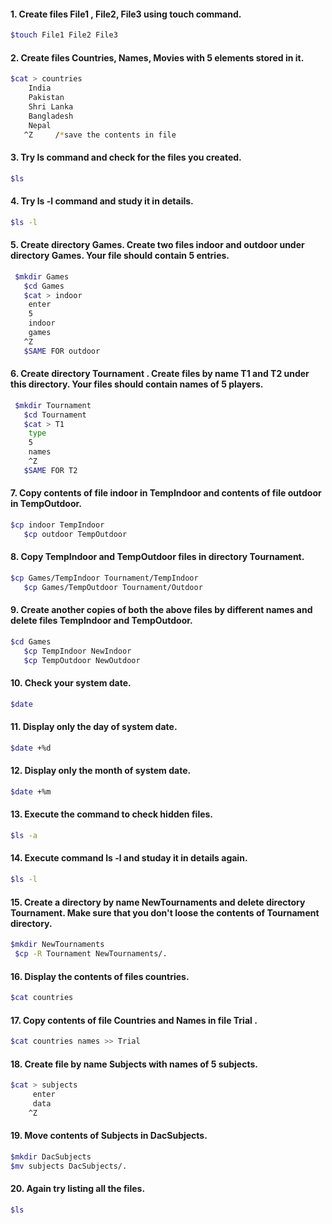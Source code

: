 #### 1. Create files File1 , File2, File3 using touch command.
```sh
$touch File1 File2 File3
```
#### 2. Create files Countries, Names, Movies with 5 elements stored in it.
```sh
$cat > countries
    India
    Pakistan
    Shri Lanka
    Bangladesh
    Nepal
   ^Z     /*save the contents in file
```
#### 3. Try ls command and check for the files you created.
```sh
$ls
```

#### 4. Try ls -l command and study it in details.
```sh
$ls -l
```
#### 5. Create directory Games. Create two files indoor and outdoor under directory Games. Your file should contain 5 entries.
```sh
 $mkdir Games
   $cd Games
   $cat > indoor
    enter
    5
    indoor
    games
   ^Z
   $SAME FOR outdoor
```

#### 6. Create directory Tournament . Create files by name T1 and T2 under this directory. Your files should contain names of 5 players.
```sh
 $mkdir Tournament
   $cd Tournament
   $cat > T1
    type
    5
    names
    ^Z
   $SAME FOR T2
```
#### 7. Copy contents of file indoor in TempIndoor and contents of file outdoor in TempOutdoor.
```sh
$cp indoor TempIndoor
   $cp outdoor TempOutdoor
```

#### 8. Copy TempIndoor and TempOutdoor files in directory Tournament.
```sh
$cp Games/TempIndoor Tournament/TempIndoor
   $cp Games/TempOutdoor Tournament/Outdoor
```
#### 9. Create another copies of both the above files by different names and delete files TempIndoor and TempOutdoor. 
```sh
$cd Games
   $cp TempIndoor NewIndoor
   $cp TempOutdoor NewOutdoor
```

#### 10. Check your system date.
```sh
$date
```
#### 11. Display only the day of system date.
```sh
$date +%d
```
#### 12. Display only the month of system date.
```sh
$date +%m
```
#### 13. Execute the command to check hidden files.
```sh
$ls -a
```
#### 14. Execute command ls -l and studay it in details again.
```sh
$ls -l
```

#### 15. Create a directory by name NewTournaments and delete directory Tournament. Make sure that you don't loose the contents of Tournament directory.
```sh
$mkdir NewTournaments
 $cp -R Tournament NewTournaments/.
```

#### 16. Display the contents of files countries.
```sh
$cat countries
```
#### 17. Copy contents of file Countries and Names in file Trial .
```sh
$cat countries names >> Trial
```

#### 18. Create file by name Subjects with names of 5 subjects.
```sh
$cat > subjects
     enter 
     data
    ^Z
```
#### 19. Move contents of Subjects in DacSubjects.
```sh
$mkdir DacSubjects
$mv subjects DacSubjects/.
```
#### 20. Again try listing all the files.
```sh
$ls
```